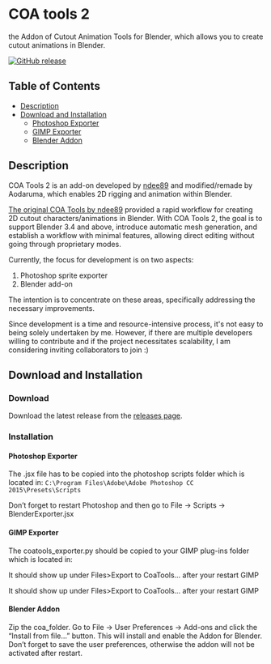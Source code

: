 <!-- <img src="./assets/coa_tools_logo.png" width="250"> -->

# COA tools 2

the Addon of Cutout Animation Tools for Blender, which allows you to create cutout animations in Blender.

[![GitHub release](https://img.shields.io/github/release/Aodaruma/coa_tools2.svg)](https://github.com/Aodaruma/coa_tools2/releases)

## Table of Contents

- [Description](#description)
- [Download and Installation](#download-and-installation)
  - [Photoshop Exporter](#photoshop-exporter)
  - [GIMP Exporter](#gimp-exporter)
  - [Blender Addon](#blender-addon)


## Description

COA Tools 2 is an add-on developed by [ndee89](https://github.com/ndee85) and modified/remade by Aodaruma, which enables 2D rigging and animation within Blender.

[The original COA Tools by ndee89](https://github.com/ndee85/coa_tools) provided a rapid workflow for creating 2D cutout characters/animations in Blender. With COA Tools 2, the goal is to support Blender 3.4 and above, introduce automatic mesh generation, and establish a workflow with minimal features, allowing direct editing without going through proprietary modes.

Currently, the focus for development is on two aspects:

1. Photoshop sprite exporter
2. Blender add-on

The intention is to concentrate on these areas, specifically addressing the necessary improvements.

Since development is a time and resource-intensive process, it's not easy to being solely undertaken by me. However, if there are multiple developers willing to contribute and if the project necessitates scalability, I am considering inviting collaborators to join :)

## Download and Installation

### Download

Download the latest release from the [releases page](https://github.com/Aodaruma/coa_tools2/releases).


### Installation

#### Photoshop Exporter

The .jsx file has to be copied into the photoshop scripts folder which is located in: `C:\Program Files\Adobe\Adobe Photoshop CC 2015\Presets\Scripts`

Don’t forget to restart Photoshop and then go to File -> Scripts -> BlenderExporter.jsx

#### GIMP Exporter

The coatools_exporter.py should be copied to your GIMP plug-ins folder which is located in:

It should show up under Files>Export to CoaTools... after your restart GIMP

It should show up under Files>Export to CoaTools... after your restart GIMP

#### Blender Addon

Zip the coa_folder.
Go to File -> User Preferences -> Add-ons and click the “Install from file...” button.
This will install and enable the Addon for Blender. Don’t forget to save the user preferences, otherwise the addon will not be activated after restart.
